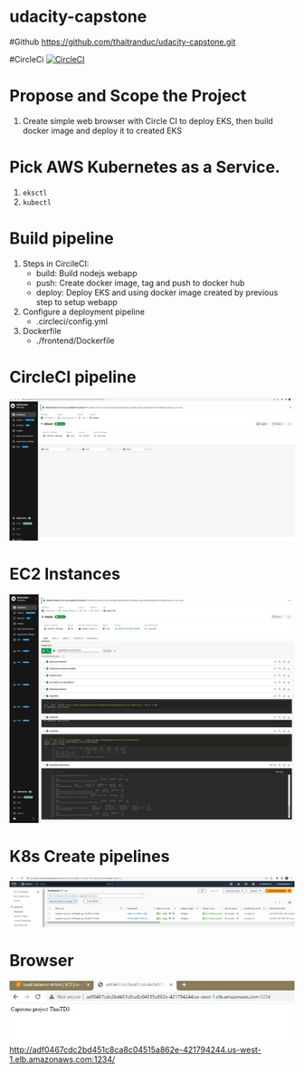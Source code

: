 # udacity-capstone

#Github
https://github.com/thaitranduc/udacity-capstone.git

#CircleCi
[![CircleCI](https://dl.circleci.com/status-badge/img/gh/thaitranduc/udacity-capstone/tree/main.svg?style=svg)](https://dl.circleci.com/status-badge/redirect/gh/thaitranduc/udacity-capstone/tree/main)

# Propose and Scope the Project
1. Create simple web browser with Circle CI to deploy EKS, then build docker image and deploy it to created EKS

# Pick AWS Kubernetes as a Service.
1. ```eksctl``` 
2. ```kubectl``` 

# Build pipeline
1. Steps in CircileCI: 
    - build: Build nodejs webapp
    - push: Create docker image, tag and push to docker hub
    - deploy: Deploy EKS and using docker image created by previous step to setup webapp
2. Configure a deployment pipeline
    - .circleci/config.yml
3. Dockerfile
    - ./frontend/Dockerfile

# CircleCI pipeline
![CircleCI](./screenshots/2023-10-26_170316.png)

# EC2 Instances
![AWS](./screenshots/2023-10-26_170732.png)

# K8s Create pipelines
![K8s](./screenshots/2023-10-26_171725.png)

# Browser
![Browser](./screenshots/2023-10-26_170948.png)
http://adf0467cdc2bd451c8ca8c04515a862e-421794244.us-west-1.elb.amazonaws.com:1234/